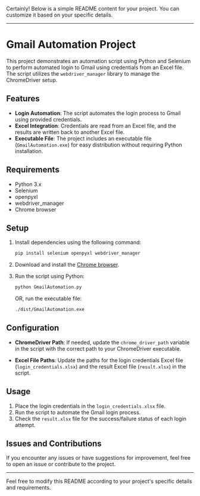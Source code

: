 Certainly! Below is a simple README content for your project. You can customize it based on your specific details.

---

# Gmail Automation Project

This project demonstrates an automation script using Python and Selenium to perform automated login to Gmail using credentials from an Excel file. The script utilizes the `webdriver_manager` library to manage the ChromeDriver setup.

## Features

- **Login Automation**: The script automates the login process to Gmail using provided credentials.
- **Excel Integration**: Credentials are read from an Excel file, and the results are written back to another Excel file.
- **Executable File**: The project includes an executable file (`GmailAutomation.exe`) for easy distribution without requiring Python installation.

## Requirements

- Python 3.x
- Selenium
- openpyxl
- webdriver_manager
- Chrome browser

## Setup

1. Install dependencies using the following command:
   ```bash
   pip install selenium openpyxl webdriver_manager
   ```

2. Download and install the [Chrome browser](https://www.google.com/chrome/).

3. Run the script using Python:
   ```bash
   python GmailAutomation.py
   ```

   OR, run the executable file:
   ```bash
   ./dist/GmailAutomation.exe
   ```

## Configuration

- **ChromeDriver Path**: If needed, update the `chrome_driver_path` variable in the script with the correct path to your ChromeDriver executable.

- **Excel File Paths**: Update the paths for the login credentials Excel file (`login_credentials.xlsx`) and the result Excel file (`result.xlsx`) in the script.

## Usage

1. Place the login credentials in the `login_credentials.xlsx` file.
2. Run the script to automate the Gmail login process.
3. Check the `result.xlsx` file for the success/failure status of each login attempt.

## Issues and Contributions

If you encounter any issues or have suggestions for improvement, feel free to open an issue or contribute to the project.

---

Feel free to modify this README according to your project's specific details and requirements.
